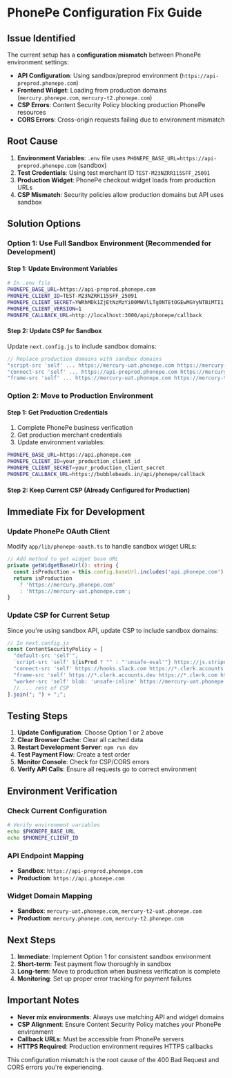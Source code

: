 # PhonePe Configuration Fix Guide

## Issue Identified

The current setup has a **configuration mismatch** between PhonePe environment settings:

- **API Configuration**: Using sandbox/preprod environment (`https://api-preprod.phonepe.com`)
- **Frontend Widget**: Loading from production domains (`mercury.phonepe.com`, `mercury-t2.phonepe.com`)
- **CSP Errors**: Content Security Policy blocking production PhonePe resources
- **CORS Errors**: Cross-origin requests failing due to environment mismatch

## Root Cause

1. **Environment Variables**: `.env` file uses `PHONEPE_BASE_URL=https://api-preprod.phonepe.com` (sandbox)
2. **Test Credentials**: Using test merchant ID `TEST-M23NZRR115SFF_25091`
3. **Production Widget**: PhonePe checkout widget loads from production URLs
4. **CSP Mismatch**: Security policies allow production domains but API uses sandbox

## Solution Options

### Option 1: Use Full Sandbox Environment (Recommended for Development)

#### Step 1: Update Environment Variables
```bash
# In .env file
PHONEPE_BASE_URL=https://api-preprod.phonepe.com
PHONEPE_CLIENT_ID=TEST-M23NZRR115SFF_25091
PHONEPE_CLIENT_SECRET=YWRhMDk1ZjEtNzMzYi00MWVlLTg0NTEtOGEwMGYyNTBiMTI1
PHONEPE_CLIENT_VERSION=1
PHONEPE_CALLBACK_URL=http://localhost:3000/api/phonepe/callback
```

#### Step 2: Update CSP for Sandbox
Update `next.config.js` to include sandbox domains:

```javascript
// Replace production domains with sandbox domains
"script-src 'self' ... https://mercury-uat.phonepe.com https://mercury-t2-uat.phonepe.com",
"connect-src 'self' ... https://api-preprod.phonepe.com https://mercury-uat.phonepe.com",
"frame-src 'self' ... https://mercury-uat.phonepe.com https://mercury-t2-uat.phonepe.com",
```

### Option 2: Move to Production Environment

#### Step 1: Get Production Credentials
1. Complete PhonePe business verification
2. Get production merchant credentials
3. Update environment variables:

```bash
PHONEPE_BASE_URL=https://api.phonepe.com
PHONEPE_CLIENT_ID=your_production_client_id
PHONEPE_CLIENT_SECRET=your_production_client_secret
PHONEPE_CALLBACK_URL=https://bubblebeads.in/api/phonepe/callback
```

#### Step 2: Keep Current CSP (Already Configured for Production)

## Immediate Fix for Development

### Update PhonePe OAuth Client

Modify `app/lib/phonepe-oauth.ts` to handle sandbox widget URLs:

```typescript
// Add method to get widget base URL
private getWidgetBaseUrl(): string {
  const isProduction = this.config.baseUrl.includes('api.phonepe.com');
  return isProduction 
    ? 'https://mercury.phonepe.com'
    : 'https://mercury-uat.phonepe.com';
}
```

### Update CSP for Current Setup

Since you're using sandbox API, update CSP to include sandbox domains:

```javascript
// In next.config.js
const ContentSecurityPolicy = [
  "default-src 'self'",
  `script-src 'self' ${isProd ? "" : "'unsafe-eval'"} https://js.stripe.com https://*.clerk.accounts.dev https://*.clerk.com https://mercury-uat.phonepe.com https://mercury-t2-uat.phonepe.com https://mercurystatic.phonepe.com https://linchpin.phonepe.com https://www.google-analytics.com https://dgq88cldibal5.cloudfront.net 'unsafe-inline'`,
  "connect-src 'self' https://hooks.slack.com https://*.clerk.accounts.dev https://*.clerk.com https://api.clerk.com https://api-preprod.phonepe.com https://mercury-uat.phonepe.com https://mercury-t2-uat.phonepe.com https://www.google-analytics.com",
  "frame-src 'self' https://*.clerk.accounts.dev https://*.clerk.com https://mercury-uat.phonepe.com https://mercury-t2-uat.phonepe.com",
  "worker-src 'self' blob: 'unsafe-inline' https://mercury-uat.phonepe.com https://mercury-t2-uat.phonepe.com",
  // ... rest of CSP
].join("; ") + ";";
```

## Testing Steps

1. **Update Configuration**: Choose Option 1 or 2 above
2. **Clear Browser Cache**: Clear all cached data
3. **Restart Development Server**: `npm run dev`
4. **Test Payment Flow**: Create a test order
5. **Monitor Console**: Check for CSP/CORS errors
6. **Verify API Calls**: Ensure all requests go to correct environment

## Environment Verification

### Check Current Configuration
```bash
# Verify environment variables
echo $PHONEPE_BASE_URL
echo $PHONEPE_CLIENT_ID
```

### API Endpoint Mapping
- **Sandbox**: `https://api-preprod.phonepe.com`
- **Production**: `https://api.phonepe.com`

### Widget Domain Mapping
- **Sandbox**: `mercury-uat.phonepe.com`, `mercury-t2-uat.phonepe.com`
- **Production**: `mercury.phonepe.com`, `mercury-t2.phonepe.com`

## Next Steps

1. **Immediate**: Implement Option 1 for consistent sandbox environment
2. **Short-term**: Test payment flow thoroughly in sandbox
3. **Long-term**: Move to production when business verification is complete
4. **Monitoring**: Set up proper error tracking for payment failures

## Important Notes

- **Never mix environments**: Always use matching API and widget domains
- **CSP Alignment**: Ensure Content Security Policy matches your PhonePe environment
- **Callback URLs**: Must be accessible from PhonePe servers
- **HTTPS Required**: Production environment requires HTTPS callbacks

This configuration mismatch is the root cause of the 400 Bad Request and CORS errors you're experiencing.